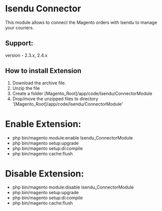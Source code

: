 # Isendu Connector #

This module allows to connect the Magento orders with Isendu to manage your couriers.

## Support: 
version - 2.3.x, 2.4.x

## How to install Extension

1. Download the archive file.
2. Unzip the file
3. Create a folder [Magento_Root]/app/code/Isendu/ConnectorModule
4. Drop/move the unzipped files to directory '[Magento_Root]/app/code/Isendu/ConnectorModule'

# Enable Extension:
- php bin/magento module:enable Isendu_ConnectorModule
- php bin/magento setup:upgrade
- php bin/magento setup:di:compile
- php bin/magento cache:flush

# Disable Extension:
- php bin/magento module:disable Isendu_ConnectorModule
- php bin/magento setup:upgrade
- php bin/magento setup:di:compile
- php bin/magento cache:flush
